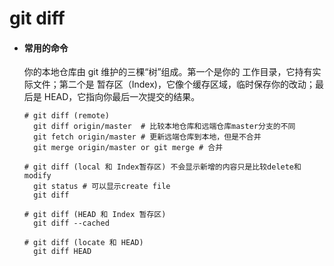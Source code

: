 # git diff

- #### 常用的命令  

  你的本地仓库由 git 维护的三棵“树”组成。第一个是你的 工作目录，它持有实际文件；第二个是 暂存区（Index)，它像个缓存区域，临时保存你的改动；最后是 HEAD，它指向你最后一次提交的结果。

  ```
  # git diff (remote)
    git diff origin/master  # 比较本地仓库和远端仓库master分支的不同
    git fetch origin/master # 更新远端仓库到本地，但是不合并
    git merge origin/master or git merge # 合并

  # git diff (local 和 Index暂存区) 不会显示新增的内容只是比较delete和modify
    git status # 可以显示create file
    git diff

  # git diff (HEAD 和 Index 暂存区)
    git diff --cached

  # git diff (locate 和 HEAD)
    git diff HEAD

  ```
